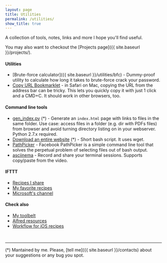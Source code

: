 ```yaml
---
layout: page
title: Utilities
permalink: /utilities/
show_title: true
---
```


A collection of tools, notes, links and more I hope you'll find useful.

You may also want to checkout the [Projects page]({{ site.baseurl }}/projects/).

#### Utilities

- [Brute-force calculator]({{ site.baseurl }}/utilities/bfc) - Dummy-proof utility to calculate how long it takes to brute-force crack your password.
- [Copy URL Bookmarklet](https://gist.github.com/pirafrank/5a4f6f56f3cf931ddf6b) - in Safari on Mac, copying the URL from the address bar can be tricky. This lets you quickly copy it with just 1 click and a CMD+C. It should work in other browsers, too.

#### Command line tools

- [gen_index.py](https://gist.github.com/pirafrank/970cbdb7542dab942da50cab408100d0) (*) - Generate an `index.html` page with links to files in the same folder. Use case: access files in a folder (e.g. dir with PDFs files) from browser and avoid turning directory listing on in your webserver. Python 2.7.x required.
- [Download an entire website](https://gist.github.com/pirafrank/181360a3754abe79a5c8) (*) - Short bash script. It uses wget.
- [PathPicker](https://github.com/facebook/PathPicker) - Facebook PathPicker is a simple command line tool that solves the perpetual problem of selecting files out of bash output.
- [asciinema](http://asciinema.org) - Record and share your terminal sessions. Supports copy/paste from the video.

#### IFTTT

- [Recipes I share](https://ifttt.com/p/pirafrank/shared)
- [My favorite recipes](https://ifttt.com/p/pirafrank/favorites)
- [Microsoft's channel](https://ifttt.com/p/microsoft/shared)

#### Check also

- [My toolbelt]({{site.baseurl}}/my-toolbelt)
- [Alfred resources]({{site.baseurl}}/alfred-resources)
- [Workflow for iOS recipes]({{site.baseurl}}/workflow-ios)

<br>

---

(*) Mantained by me. Please, [tell me]({{ site.baseurl }}/contacts) about your suggestions or any bug you spot.

